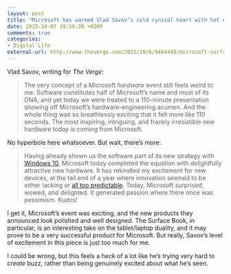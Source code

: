 ```yaml
---
layout: post
title: "Microsoft has warmed Vlad Savov’s cold cynical heart with hot new hardware"
date: 2015-10-07 19:50:28 +0200
comments: true
categories: 
- Digital Life
external-url: http://www.theverge.com/2015/10/6/9464449/microsoft-surface-book-pro-4-beautiful
---
```


Vlad Savov, writing for _The Verge_:

> The very concept of a Microsoft _hardware_ event still feels weird to me. Software constitutes half of Microsoft’s name and most of its DNA, and yet today we were treated to a 110-minute presentation showing off Microsoft’s hardware-engineering acumen. And the whole thing was so breathlessly exciting that it felt more like 110 seconds. The most inspiring, intriguing, and frankly irresistible new hardware today is coming from Microsoft.

No hyperbole here whatsoever. But wait, there’s more:

> Having already shown us the software part of its new strategy with [Windows 10](http://www.theverge.com/2015/7/28/9045331/microsoft-windows-10-review), Microsoft today completed the equation with delightfully attractive new hardware. It has rekindled my excitement for new devices, at the tail end of a year where innovation seemed to be either lacking or [all too predictable](http://www.theverge.com/2015/9/5/9265527/sony-xperia-z5-4k-display-ifa-2015). Today, Microsoft surprised, wowed, and delighted. It generated passion where there once was pessimism. Kudos!

I get it, Microsoft’s event was exciting, and the new products they announced look polished and well designed. The Surface Book, in particular, is an interesting take on the tablet/laptop duality, and it may prove to be a very successful product for Microsoft. But really, Savov’s level of excitement in this piece is just too much for me.

I could be wrong, but this feels a heck of a lot like he’s trying very hard to _create_ buzz, rather than being genuinely excited about what he’s seen.